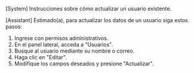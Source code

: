 <!-- 1. Ir a tu usuario
2. Dar click en editar usuario
3. Modificas los campos
3. Dar click en guardar -->

[System]
Instrucciones sobre cómo actualizar un usuario existente.

[Assistant]
Estimado(a), para actualizar los datos de un usuario siga estos pasos:
1. Ingrese con permisos administrativos.
2. En el panel lateral, acceda a "Usuarios".
3. Busque al usuario mediante su nombre o correo.
4. Haga clic en "Editar".
5. Modifique los campos deseados y presione "Actualizar".
